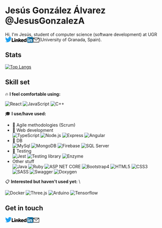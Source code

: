 # Jesús González Álvarez @JesusGonzalezA 
Hi, I'm Jesús, student of computer science (software development) at UGR (University of Granada, Spain). <a href="https://twitter.com/JesusGonADev">
  <img align="left" alt="JesusGonzalezA | Twitter" width="21px" src="https://raw.githubusercontent.com/JesusGonzalezA/JesusGonzalezA/master/assets/twitter-logo.png" />
</a>
<a href="https://www.linkedin.com/in/jesusgonzalezalvarez">
  <img align="left" alt="Mail" width="70px" src="https://raw.githubusercontent.com/JesusGonzalezA/JesusGonzalezA/master/assets/linkedin-logo.png" />
</a>
<a href="mailto:jesusgranada99@gmail.com?Subject=Hola%20Jesús!">
 <img align="left" alt="Mail" width="20px" src="https://raw.githubusercontent.com/JesusGonzalezA/JesusGonzalezA/master/assets/mail-icon.png" />
</a>

## Stats

[![Top Langs](https://github-readme-stats.vercel.app/api/top-langs/?username=JesusGonzalezA&layout=compact)](https://github.com/JesusGonzalezA?tab=repositories)


## Skill set

:fire: **I feel comfortable using:** 

![React](https://img.shields.io/badge/-React-61DAFB?style=plastic&logo=react&logoColor=white)
![JavaScript](https://img.shields.io/badge/-JavaScript-F7DF1E?style=plastic&logo=JavaScript&logoColor=black)
![C++](https://img.shields.io/badge/-C++-00599C?style=plastic&logo=cplusplus&logoColor=black)

:mortar_board: **I use/have used:** 
* :two_men_holding_hands: Agile methodologies (Scrum)
* :hammer: Web development \
    ![TypeScript](https://img.shields.io/badge/-TypeScript-3178C6?style=plastic&logo=TypeScript&logoColor=white)
    ![Node.js](https://img.shields.io/badge/-Node.js-339933?style=plastic&logo=node.js&logoColor=white)
    ![Express](https://img.shields.io/badge/-Express-339933?style=plastic&logo=node.js&logoColor=white)
    ![Angular](https://img.shields.io/badge/-Angular-DD0031?style=plastic&logo=angular)
* :floppy_disk: DB \
    ![MySql](https://img.shields.io/badge/-MySql-4479A1?style=plastic&logo=mysql&logoColor=white)
    ![MongoDB](https://img.shields.io/badge/-MongoDB-47A248?style=plastic&logo=MongoDB&logoColor=white)
    ![Firebase](https://img.shields.io/badge/-Firebase-FFCA28?style=plastic&logo=firebase&logoColor=white)
    ![SQL Server](https://img.shields.io/badge/-SQL%20Server-CC2927?style=plastic&logo=microsoftsqlserver&logoColor=white)
* :microscope: Testing \
    ![Jest](https://img.shields.io/badge/-Jest-C21325?style=plastic&logo=Jest&logoColor=white)
    ![Testing library](https://img.shields.io/badge/-Testing%20library-E33332?style=plastic&logo=testinglibrary&logoColor=white)
    ![Enzyme](https://img.shields.io/badge/-Enzyme-141526?style=plastic&logo=speedtest&logoColor=white)
* Other stuff \
    ![Java](https://img.shields.io/badge/-Java-007396?style=plastic&logo=java&logoColor=white)
    ![Ruby](https://img.shields.io/badge/-Ruby-CC342D?style=plastic&logo=ruby&logoColor=white)
    ![ASP NET CORE](https://img.shields.io/badge/-Ruby-512BD4?style=plastic&logo=ruby&logoColor=white)
    ![Bootstrap4](https://img.shields.io/badge/-Bootstrap-7952B3?style=plastic&logo=bootstrap&logoColor=white)
    ![HTML5](https://img.shields.io/badge/-HTML5-E34F26?style=plastic&logo=html5&logoColor=white)
    ![CSS3](https://img.shields.io/badge/-CSS3-1572B6?style=plastic&logo=css3&logoColor=white)
    ![SASS](https://img.shields.io/badge/-SASS-CC6699?style=plastic&logo=sass&logoColor=white)
    ![Swagger](https://img.shields.io/badge/-Swagger-85EA2D?style=plastic&logo=swagger&logoColor=white)
    ![Doxygen](https://img.shields.io/badge/-Doxygen-8CA1AF?style=plastic&logo=readthedocs&logoColor=white)

:clipboard: **Interested but haven't used yet:** \


  ![Docker](https://img.shields.io/badge/-Docker-2496ED?style=plastic&logo=docker&logoColor=white)
  ![Three.js](https://img.shields.io/badge/-Three.js-000000?style=plastic&logo=three-dot-js&logoColor=white)
  ![Arduino](https://img.shields.io/badge/-Arduino-00979D?style=plastic&logo=arduino&logoColor=white)
  ![Tensorflow](https://img.shields.io/badge/-Tensorflow-FF6F00?style=plastic&logo=tensorflow&logoColor=white)


## Get in touch 

<a href="https://twitter.com/JesusGonADev">
  <img align="left" alt="JesusGonzalezA | Twitter" width="21px" src="https://raw.githubusercontent.com/JesusGonzalezA/JesusGonzalezA/master/assets/twitter-logo.png" />
</a>
<a href="https://www.linkedin.com/in/jesusgonzalezalvarez">
  <img align="left" alt="Mail" width="70px" src="https://raw.githubusercontent.com/JesusGonzalezA/JesusGonzalezA/master/assets/linkedin-logo.png" />
</a>
<a href="mailto:jesusgranada99@gmail.com?Subject=Hola%20Jesús!">
 <img align="left" alt="Mail" width="20px" src="https://raw.githubusercontent.com/JesusGonzalezA/JesusGonzalezA/master/assets/mail-icon.png" />
</a>
